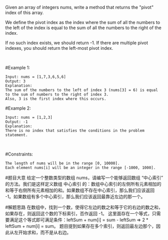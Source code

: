 ﻿Given an array of integers nums, write a method that returns the "pivot" index of this array.

We define the pivot index as the index where the sum of all the numbers to the left of the index is equal to the sum of all the numbers to the right of the index.

If no such index exists, we should return -1. If there are multiple pivot indexes, you should return the left-most pivot index.

 

#Example 1:

	Input: nums = [1,7,3,6,5,6]
	Output: 3
	Explanation:
	The sum of the numbers to the left of index 3 (nums[3] = 6) is equal to the sum of numbers to the right of index 3.
	Also, 3 is the first index where this occurs.
#Example 2:

	Input: nums = [1,2,3]
	Output: -1
	Explanation:
	There is no index that satisfies the conditions in the problem statement.
 

#Constraints:

	The length of nums will be in the range [0, 10000].
	Each element nums[i] will be an integer in the range [-1000, 1000].


#题目大意
	给定一个整数类型的数组 nums，请编写一个能够返回数组 “中心索引” 的方法。我们是这样定义数组 中心索引 的：数组中心索引的左侧所有元素相加的和等于右侧所有元素相加的和。如果数组不存在中心索引，那么我们应该返回 -1。如果数组有多个中心索引，那么我们应该返回最靠近左边的那一个。

#解题思路
	在数组中，找到一个数，使得它左边的数之和等于它的右边的数之和，如果存在，则返回这个数的下标索引，否作返回 -1。
	这里面存在一个等式，只需要满足这个等式即可满足条件：leftSum + num[i] = sum - leftSum => 2 * leftSum + num[i] = sum。
	题目提到如果存在多个索引，则返回最左边那个，因此从左开始求和，而不是从右边。
